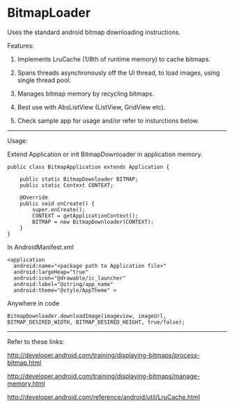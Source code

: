 BitmapLoader
============
Uses the standard android bitmap downloading instructions.

Features:

1. Implements LruCache (1/8th of runtime memory) to cache bitmaps.

2. Spans threads asynchronously off the UI thread, to load images, using single thread pool.

3. Manages bitmap memory by recycling bitmaps.

4. Best use with AbsListView (ListView, GridView etc).

5. Check sample app for usage and/or refer to insturctions below.

----------------------------------------------------------------------------------------------------------------    

Usage: 

Extend Application or init BitmapDownloader in application memory.

	public class BitmapApplication extends Application {

		public static BitmapDownloader BITMAP;
		public static Context CONTEXT;
		
		@Override
		public void onCreate() {
			super.onCreate();
			CONTEXT = getApplicationContext();
			BITMAP = new BitmapDownloader(CONTEXT);
		}
	}

In AndroidManifest.xml

	<application
	  android:name="<package path to Application file>"
	  android:largeHeap="true"
	  android:icon="@drawable/ic_launcher"
	  android:label="@string/app_name"
	  android:theme="@style/AppTheme" >
  
Anywhere in code

	BitmapDownloader.downloadImage(imageview, imageUrl, BITMAP_DESIRED_WIDTH, BITMAP_DESIRED_HEIGHT, true/false);
    
----------------------------------------------------------------------------------------------------------------    

Refer to these links:

http://developer.android.com/training/displaying-bitmaps/process-bitmap.html

http://developer.android.com/training/displaying-bitmaps/manage-memory.html

http://developer.android.com/reference/android/util/LruCache.html





